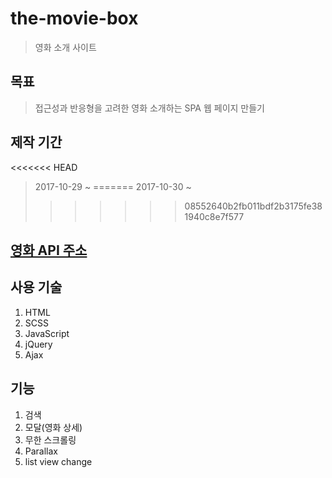 # the-movie-box
> 영화 소개 사이트

## 목표
> 접근성과 반응형을 고려한 영화 소개하는 SPA 웹 페이지 만들기

## 제작 기간
<<<<<<< HEAD
> 2017-10-29 ~ 
=======
> 2017-10-30 ~ 
>>>>>>> 08552640b2fb011bdf2b3175fe381940c8e7f577

## [영화 API 주소](http://yts.ag/api)

## 사용 기술
1. HTML
2. SCSS
3. JavaScript
4. jQuery
5. Ajax

## 기능 
1. 검색
2. 모달(영화 상세)
3. 무한 스크롤링
4. Parallax
5. list view change
